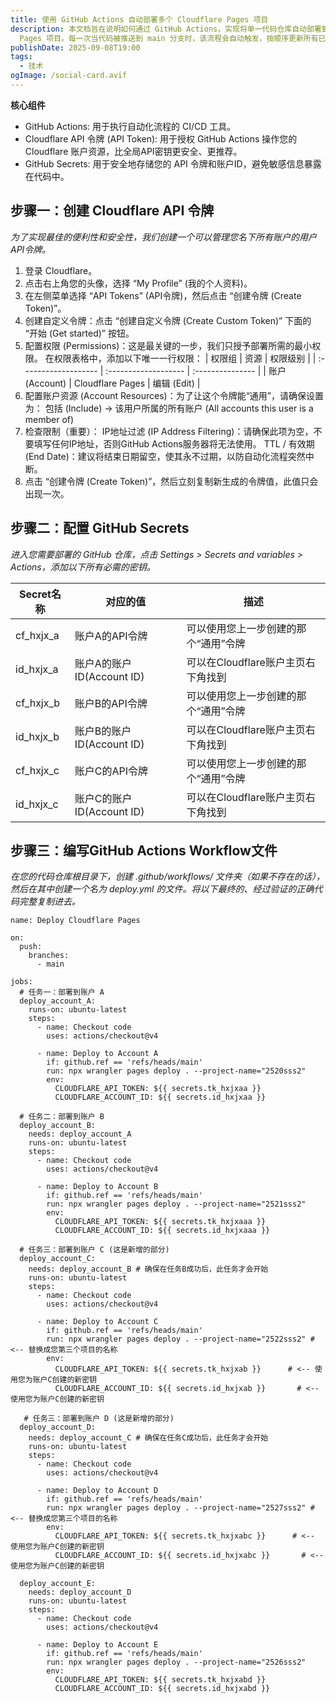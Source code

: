 ```yaml
---
title: 使用 GitHub Actions 自动部署多个 Cloudflare Pages 项目
description: 本文档旨在说明如何通过 GitHub Actions，实现将单一代码仓库自动部署到多个不同 Cloudflare 账户下的多个
  Pages 项目。每一次当代码被推送到 main 分支时，该流程会自动触发，按顺序更新所有已配置的网站。
publishDate: 2025-09-08T19:00
tags:
  - 技术
ogImage: /social-card.avif
---
```

**核心组件**  

* GitHub Actions: 用于执行自动化流程的 CI/CD 工具。
* Cloudflare API 令牌 (API Token): 用于授权 GitHub Actions 操作您的 Cloudflare 账户资源，比全局API密钥更安全、更推荐。
* GitHub Secrets: 用于安全地存储您的 API 令牌和账户ID，避免敏感信息暴露在代码中。

## 步骤一：创建 Cloudflare API 令牌

*为了实现最佳的便利性和安全性，我们创建一个可以管理您名下所有账户的用户API令牌。*

1. 登录 Cloudflare。  
2. 点击右上角您的头像，选择 “My Profile” (我的个人资料)。
3. 在左侧菜单选择 “API Tokens” (API令牌)，然后点击 “创建令牌 (Create Token)”。
4. 创建自定义令牌：点击 “创建自定义令牌 (Create Custom Token)” 下面的 “开始 (Get started)” 按钮。
5. 配置权限 (Permissions)：这是最关键的一步，我们只授予部署所需的最小权限。
   在权限表格中，添加以下唯一一行权限：
   | 权限组 | 资源 | 权限级别 |
   | :------------------- | :------------------- | :--------------- |
   | 账户 (Account) | Cloudflare Pages | 编辑 (Edit) |
6. 配置账户资源 (Account Resources)：为了让这个令牌能“通用”，请确保设置为：
   包括 (Include) → 该用户所属的所有账户 (All accounts this user is a member of)
7. 检查限制（重要）：
   IP地址过滤 (IP Address Filtering)：请确保此项为空，不要填写任何IP地址，否则GitHub Actions服务器将无法使用。
   TTL / 有效期 (End Date)：建议将结束日期留空，使其永不过期，以防自动化流程突然中断。
8. 点击 “创建令牌 (Create Token)”，然后立刻复制新生成的令牌值，此值只会出现一次。

## 步骤二：配置 GitHub Secrets

*进入您需要部署的 GitHub 仓库，点击 Settings > Secrets and variables > Actions，添加以下所有必需的密钥。*

| Secret名称  | 对应的值                 | 描述                     |
| --------- | -------------------- | ---------------------- |
| cf_hxjx_a | 账户A的API令牌            | 可以使用您上一步创建的那个“通用”令牌    |
| id_hxjx_a | 账户A的账户ID(Account ID) | 可以在Cloudflare账户主页右下角找到 |
| cf_hxjx_b | 账户B的API令牌            | 可以使用您上一步创建的那个“通用”令牌    |
| id_hxjx_b | 账户B的账户ID(Account ID) | 可以在Cloudflare账户主页右下角找到 |
| cf_hxjx_c | 账户C的API令牌            | 可以使用您上一步创建的那个“通用”令牌    |
| id_hxjx_c | 账户C的账户ID(Account ID) | 可以在Cloudflare账户主页右下角找到 |

## 步骤三：编写GitHub Actions Workflow文件

*在您的代码仓库根目录下，创建 .github/workflows/ 文件夹（如果不存在的话），然后在其中创建一个名为 deploy.yml 的文件。将以下最终的、经过验证的正确代码完整复制进去。*



```
name: Deploy Cloudflare Pages

on:
  push:
    branches:
      - main

jobs:
  # 任务一：部署到账户 A
  deploy_account_A:
    runs-on: ubuntu-latest
    steps:
      - name: Checkout code
        uses: actions/checkout@v4

      - name: Deploy to Account A 
        if: github.ref == 'refs/heads/main'
        run: npx wrangler pages deploy . --project-name="2520sss2"
        env:
          CLOUDFLARE_API_TOKEN: ${{ secrets.tk_hxjxaa }}
          CLOUDFLARE_ACCOUNT_ID: ${{ secrets.id_hxjxaa }}

  # 任务二：部署到账户 B
  deploy_account_B:
    needs: deploy_account_A
    runs-on: ubuntu-latest
    steps:
      - name: Checkout code
        uses: actions/checkout@v4

      - name: Deploy to Account B 
        if: github.ref == 'refs/heads/main'
        run: npx wrangler pages deploy . --project-name="2521sss2"
        env:
          CLOUDFLARE_API_TOKEN: ${{ secrets.tk_hxjxaaa }}
          CLOUDFLARE_ACCOUNT_ID: ${{ secrets.id_hxjxaaa }}

  # 任务三：部署到账户 C (这是新增的部分)
  deploy_account_C:
    needs: deploy_account_B # 确保在任务B成功后，此任务才会开始
    runs-on: ubuntu-latest
    steps:
      - name: Checkout code
        uses: actions/checkout@v4

      - name: Deploy to Account C 
        if: github.ref == 'refs/heads/main'
        run: npx wrangler pages deploy . --project-name="2522sss2" # <-- 替换成您第三个项目的名称
        env:
          CLOUDFLARE_API_TOKEN: ${{ secrets.tk_hxjxab }}      # <-- 使用您为账户C创建的新密钥
          CLOUDFLARE_ACCOUNT_ID: ${{ secrets.id_hxjxab }}       # <-- 使用您为账户C创建的新密钥

   # 任务三：部署到账户 D (这是新增的部分)
  deploy_account_D:
    needs: deploy_account_C # 确保在任务C成功后，此任务才会开始
    runs-on: ubuntu-latest
    steps:
      - name: Checkout code
        uses: actions/checkout@v4

      - name: Deploy to Account D 
        if: github.ref == 'refs/heads/main'
        run: npx wrangler pages deploy . --project-name="2527sss2" # <-- 替换成您第三个项目的名称
        env:
          CLOUDFLARE_API_TOKEN: ${{ secrets.tk_hxjxabc }}      # <-- 使用您为账户C创建的新密钥
          CLOUDFLARE_ACCOUNT_ID: ${{ secrets.id_hxjxabc }}       # <-- 使用您为账户C创建的新密钥
          
  deploy_account_E:
    needs: deploy_account_D
    runs-on: ubuntu-latest
    steps:
      - name: Checkout code
        uses: actions/checkout@v4

      - name: Deploy to Account E 
        if: github.ref == 'refs/heads/main'
        run: npx wrangler pages deploy . --project-name="2526sss2" 
        env:
          CLOUDFLARE_API_TOKEN: ${{ secrets.tk_hxjxabd }}      
          CLOUDFLARE_ACCOUNT_ID: ${{ secrets.id_hxjxabd }}          
```
